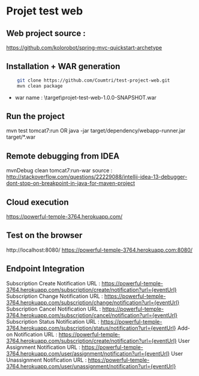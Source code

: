 Projet test web
=========================================

Web project source :
---------------------
https://github.com/kolorobot/spring-mvc-quickstart-archetype

Installation + WAR generation
-------------------

```bash
    git clone https://github.com/Coumtri/test-project-web.git
    mvn clean package
```
* war name : \target\projet-test-web-1.0.0-SNAPSHOT.war


Run the project
----------------
mvn test tomcat7:run
OR
java -jar target/dependency/webapp-runner.jar target/*.war

Remote debugging from IDEA
---------------------------
mvnDebug clean tomcat7:run-war
source : http://stackoverflow.com/questions/22229088/intellij-idea-13-debugger-dont-stop-on-breakpoint-in-java-for-maven-project

Cloud execution
----------------
https://powerful-temple-3764.herokuapp.com/

Test on the browser
----------------------
http://localhost:8080/
https://powerful-temple-3764.herokuapp.com:8080/

Endpoint Integration
---------------------
Subscription Create Notification URL : https://powerful-temple-3764.herokuapp.com/subscription/create/notification?url={eventUrl}
Subscription Change Notification URL : https://powerful-temple-3764.herokuapp.com/subscription/change/notification?url={eventUrl}
Subscription Cancel Notification URL : https://powerful-temple-3764.herokuapp.com/subscription/cancel/notification?url={eventUrl}
Subscription Status Notification URL : https://powerful-temple-3764.herokuapp.com/subscription/status/notification?url={eventUrl}
Add-on Notification URL : https://powerful-temple-3764.herokuapp.com/subscription/create/notification?url={eventUrl}
User Assignment Notification URL : https://powerful-temple-3764.herokuapp.com/user/assignment/notification?url={eventUrl}
User Unassignment Notification URL : https://powerful-temple-3764.herokuapp.com/user/unassignment/notification?url={eventUrl}

